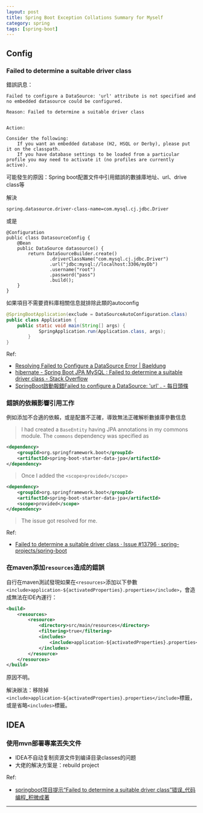 ```yaml
---
layout: post
title: Spring Boot Exception Collations Summary for Myself
category: spring
tags: [spring-boot]
---
```


## Config

### Failed to determine a suitable driver class

錯誤訊息：

```console
Failed to configure a DataSource: 'url' attribute is not specified and no embedded datasource could be configured.

Reason: Failed to determine a suitable driver class


Action:

Consider the following:
	If you want an embedded database (H2, HSQL or Derby), please put it on the classpath.
	If you have database settings to be loaded from a particular profile you may need to activate it (no profiles are currently active).
```

可能發生的原因：Spring boot配置文件中引用錯誤的數據庫地址、url、drive class等

解決

```
spring.datasource.driver-class-name=com.mysql.cj.jdbc.Driver
```

或是

```
@Configuration
public class DatasourceConfig {
    @Bean
    public DataSource datasource() {
        return DataSourceBuilder.create()
                .driverClassName("com.mysql.cj.jdbc.Driver")
                .url("jdbc:mysql://localhost:3306/myDb")
                .username("root")
                .password("pass")
                .build();
    }
}
```

如果項目不需要資料庫相關信息就排除此類的autoconfig

```java
@SpringBootApplication(exclude = DataSourceAutoConfiguration.class)
public class Application {
    public static void main(String[] args) {
            SpringApplication.run(Application.class, args);
        }
}
```

Ref:
- [Resolving Failed to Configure a DataSource Error \| Baeldung](https://www.baeldung.com/spring-boot-failed-to-configure-data-source)
- [hibernate - Spring Boot JPA MySQL : Failed to determine a suitable driver class - Stack Overflow](https://bit.ly/2SLtGUp)
- [SpringBoot啟動報錯Failed to configure a DataSource: 'url' . - 每日頭條](https://kknews.cc/code/j9pmome.html)

### 錯誤的依賴影響引用工作

例如添加不合適的依賴，或是配置不正確，導致無法正確解析數據庫參數信息

> I had created a `BaseEntity` having JPA annotations in my commons module. The `commons` dependency was specified as

```xml
<dependency>
    <groupId>org.springframework.boot</groupId>
 	<artifactId>spring-boot-starter-data-jpa</artifactId>
</dependency>
```

> Once I added the `<scope>provided</scope>`

```xml
<dependency>
    <groupId>org.springframework.boot</groupId>
	<artifactId>spring-boot-starter-data-jpa</artifactId>
	<scope>provided</scope>
</dependency>
```

> The issue got resolved for me.

Ref:
- [Failed to determine a suitable driver class · Issue #13796 · spring-projects/spring-boot](https://github.com/spring-projects/spring-boot/issues/13796)

### 在maven添加`resources`造成的錯誤

自行在maven測試發現如果在`<resources>`添加以下參數`<include>application-${activatedProperties}.properties</include>`，會造成無法在IDE內運行：

```xml
<build>
    <resources>
        <resource>
            <directory>src/main/resources</directory>
            <filtering>true</filtering>
            <includes>
                <include>application-${activatedProperties}.properties</include>
            </includes>
        </resource>
    </resources>
</build>
```

原因不明。

解決辦法：移除掉`<include>application-${activatedProperties}.properties</include>`標籤，或是省略`<includes>`標籤。

## IDEA

### 使用mvn部署專案丟失文件

- IDEA不自动复制资源文件到编译目录classes的问题
- 大佬的解决方案是：rebuild project

Ref:
- [springboot项目提示“Failed to determine a suitable driver class”错误_代码编程_积微成著](https://www.jiweichengzhu.com/article/e6cbb2d6aa7648f1b3046ba7e8580803)

---